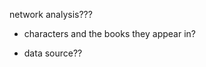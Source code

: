 


network analysis???

   - characters and the books they appear in?
   
   - data source??
   
   
